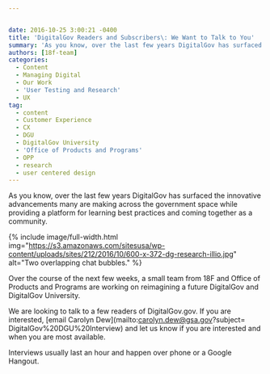 ```yaml
---


date: 2016-10-25 3:00:21 -0400
title: 'DigitalGov Readers and Subscribers\: We Want to Talk to You'
summary: 'As you know, over the last few years DigitalGov has surfaced the innovative advancements many are making across the government space while providing a platform for learning best practices and coming together as a community.  Over the course of the next few weeks, a small team from 18F'
authors: [18f-team]
categories:
  - Content
  - Managing Digital
  - Our Work
  - 'User Testing and Research'
  - UX
tag:
  - content
  - Customer Experience
  - CX
  - DGU
  - DigitalGov University
  - 'Office of Products and Programs'
  - OPP
  - research
  - user centered design
---
```


As you know, over the last few years DigitalGov has surfaced the innovative advancements many are making across the government space while providing a platform for learning best practices and coming together as a community.


{% include image/full-width.html img="https://s3.amazonaws.com/sitesusa/wp-content/uploads/sites/212/2016/10/600-x-372-dg-research-illio.jpg" alt="Two overlapping chat bubbles." %}

Over the course of the next few weeks, a small team from 18F and Office of Products and Programs are working on reimagining a future DigitalGov and DigitalGov University.

We are looking to talk to a few readers of DigitalGov.gov. If you are interested, [email Carolyn Dew](mailto:carolyn.dew@gsa.gov?subject= DigitalGov%20DGU%20Interview) and let us know if you are interested and when you are most available.

Interviews usually last an hour and happen over phone or a Google Hangout.